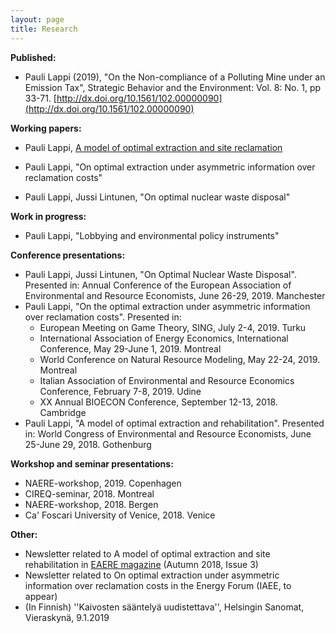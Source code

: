 ```yaml
---
layout: page
title: Research
---
```


**Published:**

* Pauli Lappi (2019), "On the Non-compliance of a Polluting Mine under an Emission Tax", Strategic Behavior and the Environment: Vol. 8: No. 1, pp 33-71. [http://dx.doi.org/10.1561/102.00000090](http://dx.doi.org/10.1561/102.00000090)

**Working papers:**

* Pauli Lappi, [A model of optimal extraction and site reclamation](https://plappi.github.io/Milo/assets/rehab-wp-Lappi-2018.pdf)

* Pauli Lappi, "On optimal extraction under asymmetric information over reclamation costs"

* Pauli Lappi, Jussi Lintunen, "On optimal nuclear waste disposal"

**Work in progress:**

* Pauli Lappi, "Lobbying and environmental policy instruments"

**Conference presentations:**

* Pauli Lappi, Jussi Lintunen, "On Optimal Nuclear Waste Disposal". Presented in: Annual Conference of the European Association of Environmental and Resource Economists, June 26-29, 2019. Manchester
*  Pauli Lappi, "On the optimal extraction under asymmetric information over reclamation costs". Presented in: 
	*  European Meeting on Game Theory, SING, July 2-4, 2019. Turku
	*  International Association of Energy Economics, International Conference, May 29-June 1, 2019. Montreal
	* 	World Conference on Natural Resource Modeling, May 22-24, 2019. Montreal
	* 	Italian Association of Environmental and Resource Economics Conference, February 7-8, 2019. Udine
	* 	XX Annual BIOECON Conference, September 12-13, 2018. Cambridge	
*  Pauli Lappi, "A model of optimal extraction and rehabilitation". Presented in: World Congress of Environmental and Resource Economists, June 25-June 29, 2018. Gothenburg

**Workshop and seminar presentations:**

* NAERE-workshop, 2019. Copenhagen
* CIREQ-seminar, 2018. Montreal 
* NAERE-workshop, 2018. Bergen
* Ca' Foscari University of Venice, 2018. Venice 

**Other:**

* Newsletter related to A model of  optimal extraction and site rehabilitation in [EAERE magazine](https://www.eaere.org/wp-content/uploads/2019/03/EAERE-Magazine_n.3-Fall-2018.pdf) (Autumn 2018, Issue 3)
* Newsletter related to On optimal extraction under asymmetric information over reclamation costs in the Energy Forum (IAEE, to appear)
* (In Finnish) ''Kaivosten sääntelyä uudistettava'', Helsingin Sanomat, Vieraskynä, 9.1.2019